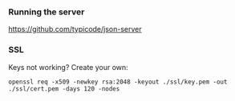 ### Running the server

https://github.com/typicode/json-server

### SSL

Keys not working? Create your own:

```
openssl req -x509 -newkey rsa:2048 -keyout ./ssl/key.pem -out ./ssl/cert.pem -days 120 -nodes
```
